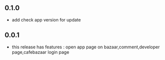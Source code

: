 ## 0.1.0

* add check app version for update  

## 0.0.1

* this release has features : open app page on bazaar,comment,developer page,cafebazaar login page
